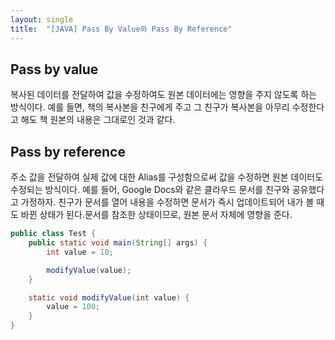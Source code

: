 ```yaml
---
layout: single
title:  "[JAVA] Pass By Value와 Pass By Reference"
---
```


## Pass by value
복사된 데이터를 전달하여 값을 수정하여도 원본 데이터에는 영향을 주지 않도록 하는 방식이다.
예를 들면, 책의 복사본을 친구에게 주고 그 친구가 복사본을 아무리 수정한다고 해도 책 원본의 내용은 그대로인 것과 같다.

## Pass by reference
주소 값을 전달하여 실제 값에 대한 Alias를 구성함으로써 값을 수정하면 원본 데이터도 수정되는 방식이다.
예를 들어, Google Docs와 같은 클라우드 문서를 친구와 공유했다고 가정하자.
친구가 문서를 열어 내용을 수정하면 문서가 즉시 업데이트되어 내가 볼 때도 바뀐 상태가 된다.문서를 참조한 상태이므로, 원본 문서 자체에 영향을 준다.

```java
public class Test {
    public static void main(String[] args) {
        int value = 10;

        modifyValue(value);
    }

    static void modifyValue(int value) {
        value = 100;
    }
}
```


